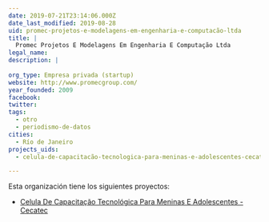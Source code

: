 ```yaml
---
date: 2019-07-21T23:14:06.000Z
date_last_modified: 2019-08-28
uid: promec-projetos-e-modelagens-em-engenharia-e-computacão-ltda
title: |
  Promec Projetos E Modelagens Em Engenharia E Computação Ltda
legal_name: 
description: |
  
org_type: Empresa privada (startup)
website: http://www.promecgroup.com/
year_founded: 2009
facebook: 
twitter: 
tags:
  - otro
  - periodismo-de-datos
cities: 
  - Río de Janeiro
projects_uids:
  - celula-de-capacitacão-tecnologica-para-meninas-e-adolescentes-cecatec

---
```


Esta organización tiene los siguientes proyectos:

- [Celula De Capacitação Tecnológica Para Meninas E Adolescentes - Cecatec](/proyectos/celula-de-capacitacão-tecnologica-para-meninas-e-adolescentes-cecatec)
